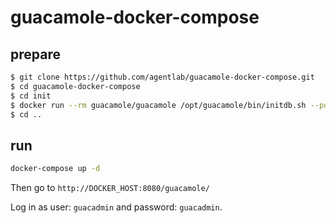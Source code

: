 # guacamole-docker-compose

## prepare

```bash
$ git clone https://github.com/agentlab/guacamole-docker-compose.git
$ cd guacamole-docker-compose
$ cd init 
$ docker run --rm guacamole/guacamole /opt/guacamole/bin/initdb.sh --postgres > initdb.sql
$ cd ..
```

## run

```bash
docker-compose up -d
```

Then go to `http://DOCKER_HOST:8080/guacamole/`

Log in as user: `guacadmin` and password: `guacadmin`.
